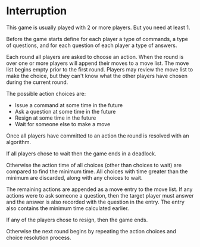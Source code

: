 # Interruption

This game is usually played with 2 or more players. But you need at least 1.

Before the game starts define for each player a type of commands, a type of
questions, and for each question of each player a type of answers.

Each round all players are asked to choose an action. When the round is over
one or more players will append their moves to a move list. The move list
begins empty prior to the first round. Players may review the move list to
make the choice, but they can't know what the other players have chosen during
the current round.

The possible action choices are:
- Issue a command at some time in the future
- Ask a question at some time in the future
- Resign at some time in the future
- Wait for someone else to make a move

Once all players have committed to an action the round is resolved with an
algorithm.

If all players chose to wait then the game ends in a deadlock.

Otherwise the action time of all choices (other than choices to wait) are
compared to find the minimum time. All choices with time greater than the
minimum are discarded, along with any choices to wait.

The remaining actions are appended as a move entry to the move list. If any
actions were to ask someone a question, then the target player must answer
and the answer is also recorded with the question in the entry. The entry also
contains the minimum time calculated earlier.

If any of the players chose to resign, then the game ends.

Otherwise the next round begins by repeating the action choices and choice
resolution process.
